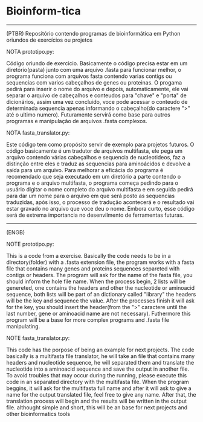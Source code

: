 # Bioinform-tica
-----------------------------------------------------------------------------------------------------------------------------------------------------------
(PTBR)
Repositório contendo programas de bioinformática em Python oriundos de exercícios ou projetos

NOTA prototipo.py:

Código oriundo de exercicio. Basicamente o código precisa estar em um diretório(pasta) junto com uma arquivo .fasta para funcionar melhor, o programa funciona com arquivos fasta contendo varias contigs ou sequencias com varios cabeçalhos de genes ou proteinas. O progama pedirá para inserir o nome do arquivo e depois, automaticamente, ele vai separar o arquivo de cabeçalhos e conteudos para "chave" e "porta" de dicionários, assim uma vez concluido, voce pode acessar o conteudo de determinada sequencia apenas informando o cabeçalho(do caractere ">" até o ultimo numero). Futuramente servirá como base para outros programas e manipulação de arquivos .fasta complexos.

NOTA fasta_translator.py:

Este código tem como propósito servir de exemplo para projetos futuros. O código basicamente é um tradutor de arquivos multifasta, ele pega um arquivo contendo várias cabeçalhos e sequencia de nucleotideos, faz a distinção entre eles e traduz as sequencias para aminoácidos e devolve a saída para um arquivo. Para melhorar a eficácia do programa é recomendado que seja executado em um diretório  a parte contendo o programa e o arquivo multifasta, o programa começa pedindo para o usuário digitar o nome completo do arquivo multifasta e em seguida pedirá para dar um nome para o arquivo em que será posto as sequencias traduzidas, após isso, o processo de tradução acontecerá e o resultado vai estar gravado no arquivo que voce deu o nome. Embora curto, esse código será de extrema importancia no desenvilmento de ferramentas futuras.

-----------------------------------------------------------------------------------------------------------------------------------------------------------
(ENGB)

NOTE prototipo.py:

This is a code from a exercise. Basically the code needs to be in a directory(folder) with a .fasta extension file, the program works with a fasta file that contains many genes and proteins sequences separeted with contigs or headers. The program will ask for the name of the fasta file, you should inform the hole file name. When the process begin, 2 lists will be genereted, one contains the headers and other the nucleotide or aminoacid sequence, both lists will be part of an dictionary called "library" the headers will be the key and sequence the value. After the processes finish it will ask for the key, you should insert the header(from the ">" caractere until the last number, gene or aminoacid name are not necessary). Futhermore this program will be a base for more complex programs and .fasta file manipulating.

NOTE fasta_translator.py:

This code has the porpose of being an example for next projects. The code basically is a multifasta file translator, he will take an file that contains many headers and nucleotide sequence, he will separated them and translate the nucleotide into a aminoacid sequence and save the output in another file. To avoid troubles that may occur during the running, please execute this code in an separated directory with the multifasta file. When the program beggins, it will ask for the multifasta full name and after it will ask to give a name for the output translated file, feel free to give any name. After that, the translation process will begin and the results will be written in the output file. althought simple and short, this will be an base for next projects and other bioinformatics tools 
